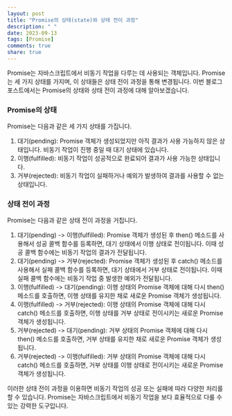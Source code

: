```yaml
---
layout: post
title: "Promise의 상태(state)와 상태 전이 과정"
description: " "
date: 2023-09-13
tags: [Promise]
comments: true
share: true
---
```


Promise는 자바스크립트에서 비동기 작업을 다루는 데 사용되는 객체입니다. Promise는 세 가지 상태를 가지며, 이 상태들은 상태 전이 과정을 통해 변경됩니다. 이번 블로그 포스트에서는 Promise의 상태와 상태 전이 과정에 대해 알아보겠습니다.

### Promise의 상태

Promise는 다음과 같은 세 가지 상태를 가집니다.

1. 대기(pending): Promise 객체가 생성되었지만 아직 결과가 사용 가능하지 않은 상태입니다. 비동기 작업이 진행 중일 때 대기 상태에 있습니다.
2. 이행(fulfilled): 비동기 작업이 성공적으로 완료되어 결과가 사용 가능한 상태입니다.
3. 거부(rejected): 비동기 작업이 실패하거나 예외가 발생하여 결과를 사용할 수 없는 상태입니다.

### 상태 전이 과정

Promise는 다음과 같은 상태 전이 과정을 거칩니다.

1. 대기(pending) -> 이행(fulfilled): Promise 객체가 생성된 후 then() 메소드를 사용해서 성공 콜백 함수를 등록하면, 대기 상태에서 이행 상태로 전이됩니다. 이때 성공 콜백 함수에는 비동기 작업의 결과가 전달됩니다.
2. 대기(pending) -> 거부(rejected): Promise 객체가 생성된 후 catch() 메소드를 사용해서 실패 콜백 함수를 등록하면, 대기 상태에서 거부 상태로 전이됩니다. 이때 실패 콜백 함수에는 비동기 작업 중 발생한 예외가 전달됩니다.
3. 이행(fulfilled) -> 대기(pending): 이행 상태의 Promise 객체에 대해 다시 then() 메소드를 호출하면, 이행 상태를 유지한 채로 새로운 Promise 객체가 생성됩니다.
4. 이행(fulfilled) -> 거부(rejected): 이행 상태의 Promise 객체에 대해 다시 catch() 메소드를 호출하면, 이행 상태를 거부 상태로 전이시키는 새로운 Promise 객체가 생성됩니다.
5. 거부(rejected) -> 대기(pending): 거부 상태의 Promise 객체에 대해 다시 then() 메소드를 호출하면, 거부 상태를 유지한 채로 새로운 Promise 객체가 생성됩니다.
6. 거부(rejected) -> 이행(fulfilled): 거부 상태의 Promise 객체에 대해 다시 catch() 메소드를 호출하면, 거부 상태를 이행 상태로 전이시키는 새로운 Promise 객체가 생성됩니다.

이러한 상태 전이 과정을 이용하면 비동기 작업의 성공 또는 실패에 따라 다양한 처리를 할 수 있습니다. Promise는 자바스크립트에서 비동기 작업을 보다 효율적으로 다룰 수 있는 강력한 도구입니다.